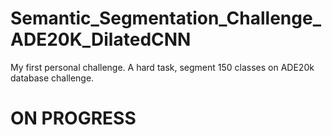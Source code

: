 # Semantic_Segmentation_Challenge_ADE20K_DilatedCNN
My first personal challenge. A hard task, segment 150 classes on ADE20k database challenge.


# ON PROGRESS
